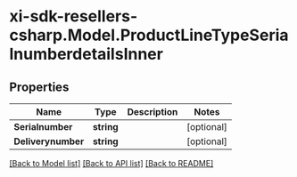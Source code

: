 # xi-sdk-resellers-csharp.Model.ProductLineTypeSerialnumberdetailsInner

## Properties

Name | Type | Description | Notes
------------ | ------------- | ------------- | -------------
**Serialnumber** | **string** |  | [optional] 
**Deliverynumber** | **string** |  | [optional] 

[[Back to Model list]](../README.md#documentation-for-models) [[Back to API list]](../README.md#documentation-for-api-endpoints) [[Back to README]](../README.md)

